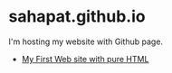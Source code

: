 # sahapat.github.io
I'm hosting my website with Github page.<br>

<ul>
    <li><a href="https://sahapat.github.io/InspireTale-FirstWebsite/">My First Web site with pure HTML</a>
</ul>